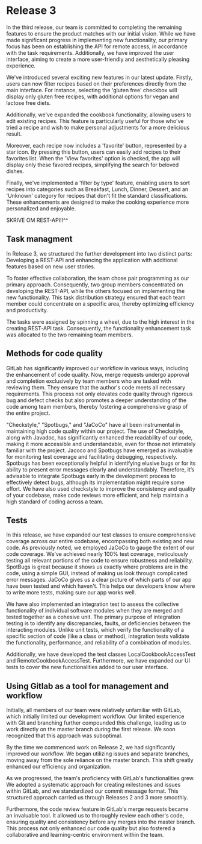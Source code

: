# Release 3
In the third release, our team is committed to completing the remaining features to ensure the product matches with our initial vision. While we have made significant progress in implementing new functionality, our primary focus has been on establishing the API for remote access, in accordance with the task requirements. Additionally, we have improved the user interface, aiming to create a more user-friendly and aesthetically pleasing experience. 

We've introduced several exciting new features in our latest update. Firstly, users can now filter recipes based on their preferences directly from the main interface. For instance, selecting the 'gluten free' checkbox will display only gluten free recipes, with additional options for vegan and lactose free diets.

Additionally, we've expanded the cookbook functionality, allowing users to edit existing recipes. This feature is particularly useful for those who've tried a recipe and wish to make personal adjustments for a more delicious result.

Moreover, each recipe now includes a 'favorite' button, represented by a star icon. By pressing this button, users can easily add recipes to their favorites list. When the 'View favorites' option is checked, the app will display only these favored recipes, simplifying the search for beloved dishes.

Finally, we've implemented a 'filter by type' feature, enabling users to sort recipes into categories such as Breakfast, Lunch, Dinner, Dessert, and an 'Unknown' category for recipes that don't fit the standard classifications. These enhancements are designed to make the cooking experience more personalized and enjoyable.

SKRIVE OM REST-API!!^^

## Task managment
In Release 3, we structured the further development into two distinct parts: Developing a REST-API and enhancing the application with additional features based on new user stories.

To foster effective collaboration, the team chose pair programming as our primary approach. Consequently, two group members concentrated on developing the REST-API, while the others focused on implementing the new functionality. This task distribution strategy ensured that each team member could concentrate on a specific area, thereby optimizing efficiency and productivity.

The tasks were assigned by spinning a wheel, due to the high interest in the creating REST-API task. Consequently, the functionality enhancement task was allocated to the two remaining team members. 

## Methods for code quality 
GitLab has significantly improved our workflow in various ways, including the enhancement of code quality. Now, merge requests undergo approval and completion exclusively by team members who are tasked with reviewing them. They ensure that the author's code meets all necessary requirements. This process not only elevates code quality through rigorous bug and defect checks but also promotes a deeper understanding of the code among team members, thereby fostering a comprehensive grasp of the entire project.

"Checkstyle," "Spotbugs," and "JaCoCo" have all been instrumental in maintaining high code quality within our project. The use of Checkstyle, along with Javadoc, has significantly enhanced the readability of our code, making it more accessible and understandable, even for those not intimately familiar with the project. Jacoco and Spotbugs have emerged as invaluable for monitoring test coverage and facilitating debugging, respectively. Spotbugs has been exceptionally helpful in identifying elusive bugs or for its ability to present error messages clearly and understandably. Therefore, it’s advisable to integrate Spotbugs early in the development process to effectively detect bugs, although its implementation might require some effort. We have also used checkstyle to improve the consistency and quality of your codebase, make code reviews more efficient, and help maintain a high standard of coding across a team.

## Tests 
In this release, we have expanded our test classes to ensure comprehensive coverage across our entire codebase, encompassing both existing and new code. As previously noted, we employed JaCoCo to gauge the extent of our code coverage. We've achieved nearly 100% test coverage, meticulously testing all relevant portions of the code to ensure robustness and reliability. SpotBugs is great because it shows us exactly where problems are in the code, using a simple GUI, instead of making us look through complicated error messages. JaCoCo gives us a clear picture of which parts of our app have been tested and which haven't. This helps our developers know where to write more tests, making sure our app works well.

We have also implemented an integration test to assess the collective functionality of individual software modules when they are merged and tested together as a cohesive unit. The primary purpose of integration testing is to identify any discrepancies, faults, or deficiencies between the interacting modules. Unlike unit tests, which verify the functionality of a specific section of code (like a class or method), integration tests validate the functionality, performance, and reliability of a combination of modules. 

Additionally, we have developed the test classes LocalCookbookAccessTest and RemoteCookbookAccessTest. Furthermore, we have expanded our UI tests to cover the new functionalities added to our user interface.


## Using Gitlab as a tool for management and workflow 
Initially, all members of our team were relatively unfamiliar with GitLab, which initially limited our development workflow. Our limited experience with Git and branching further compounded this challenge, leading us to work directly on the master branch during the first release. We soon recognized that this approach was suboptimal.

By the time we commenced work on Release 2, we had significantly improved our workflow. We began utilizing issues and separate branches, moving away from the sole reliance on the master branch. This shift greatly enhanced our efficiency and organization.

As we progressed, the team's proficiency with GitLab's functionalities grew. We adopted a systematic approach for creating milestones and issues within GitLab, and we standardized our commit message format. This structured approach carried us through Releases 2 and 3 more smoothly.

Furthermore, the code review feature in GitLab's merge requests became an invaluable tool. It allowed us to thoroughly review each other's code, ensuring quality and consistency before any merges into the master branch. This process not only enhanced our code quality but also fostered a collaborative and learning-centric environment within the team.







